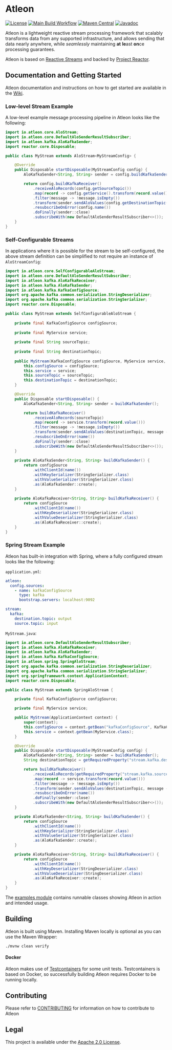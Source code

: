 # Atleon
[![License](https://img.shields.io/badge/License-Apache%202.0-blue.svg)](https://opensource.org/licenses/Apache-2.0)
[![Main Build Workflow](https://github.com/atleon/atleon/actions/workflows/build.yml/badge.svg?branch=main)](https://github.com/atleon/atleon/actions/workflows/build.yml)
[![Maven Central](https://maven-badges.herokuapp.com/maven-central/io.atleon/atleon-core/badge.svg?style=plastic)](https://mvnrepository.com/artifact/io.atleon)
[![Javadoc](https://javadoc.io/badge2/io.atleon/atleon-core/javadoc.svg)](https://javadoc.io/doc/io.atleon/atleon-core)

Atleon is a lightweight reactive stream processing framework that scalably transforms data from any supported infrastructure, and allows sending that data nearly anywhere, while _seamlessly_ maintaining **at** **le**ast **on**ce processing guarantees.

Atleon is based on [Reactive Streams](https://www.reactive-streams.org/) and backed by [Project Reactor](https://projectreactor.io/).

## Documentation and Getting Started
Atleon documentation and instructions on how to get started are available in the [Wiki](../../wiki).

### Low-level Stream Example
A low-level example message processing pipeline in Atleon looks like the following:

```java
import io.atleon.core.AloStream;
import io.atleon.core.DefaultAloSenderResultSubscriber;
import io.atleon.kafka.AloKafkaSender;
import reactor.core.Disposable;

public class MyStream extends AloStream<MyStreamConfig> {

    @Override
    public Disposable startDisposable(MyStreamConfig config) {
        AloKafkaSender<String, String> sender = config.buildKafkaSender();

        return config.buildKafkaReceiver()
            .receiveAloRecords(config.getSourceTopic())
            .map(record -> config.getService().transform(record.value()))
            .filter(message -> !message.isEmpty())
            .transform(sender.sendAloValues(config.getDestinationTopic(), message -> message.substring(0, 1)))
            .resubscribeOnError(config.name())
            .doFinally(sender::close)
            .subscribeWith(new DefaultAloSenderResultSubscriber<>());
    }
}
```

### Self-Configurable Streams
In applications where it is possible for the stream to be self-configured, the above stream definition can be simplified to not require an instance of `AloStreamConfig`:

```java
import io.atleon.core.SelfConfigurableAloStream;
import io.atleon.core.DefaultAloSenderResultSubscriber;
import io.atleon.kafka.AloKafkaReceiver;
import io.atleon.kafka.AloKafkaSender;
import io.atleon.kafka.KafkaConfigSource;
import org.apache.kafka.common.serialization.StringDeserializer;
import org.apache.kafka.common.serialization.StringSerializer;
import reactor.core.Disposable;

public class MyStream extends SelfConfigurableAloStream {
    
    private final KafkaConfigSource configSource;
    
    private final MyService service;
    
    private final String sourceTopic;
    
    private final String destinationTopic;
    
    public MyStream(KafkaConfigSource configSource, MyService service, String sourceTopic, String destinationTopic) {
        this.configSource = configSource;
        this.service = service;
        this.sourceTopic = sourceTopic;
        this.destinationTopic = destinationTopic;
    }

    @Override
    public Disposable startDisposable() {
        AloKafkaSender<String, String> sender = buildKafkaSender();

        return buildKafkaReceiver()
            .receiveAloRecords(sourceTopic)
            .map(record -> service.transform(record.value()))
            .filter(message -> !message.isEmpty())
            .transform(sender.sendAloValues(destinationTopic, message -> message.substring(0, 1)))
            .resubscribeOnError(name())
            .doFinally(sender::close)
            .subscribeWith(new DefaultAloSenderResultSubscriber<>());
    }
    
    private AloKafkaSender<String, String> buildKafkaSender() {
        return configSource
            .withClientId(name())
            .withKeySerializer(StringSerializer.class)
            .withValueSerializer(StringSerializer.class)
            .as(AloKafkaSender::create);
    }
    
    private AloKafkaReceiver<String, String> buildKafkaReceiver() {
        return configSource
            .withClientId(name())
            .withKeyDeserializer(StringSerializer.class)
            .withValueDeserializer(StringSerializer.class)
            .as(AloKafkaReceiver::create);
    }
}
```

### Spring Stream Example
Atleon has built-in integration with Spring, where a fully configured stream looks like the following:

`application.yml`:
```yaml
atleon:
  config.sources:
    - name: kafkaConfigSource
      type: kafka
      bootstrap.servers: localhost:9092

stream:
  kafka:
    destination.topic: output
    source.topic: input
```

`MyStream.java`:
```java
import io.atleon.core.DefaultAloSenderResultSubscriber;
import io.atleon.kafka.AloKafkaReceiver;
import io.atleon.kafka.AloKafkaSender;
import io.atleon.kafka.KafkaConfigSource;
import io.atleon.spring.SpringAloStream;
import org.apache.kafka.common.serialization.StringDeserializer;
import org.apache.kafka.common.serialization.StringSerializer;
import org.springframework.context.ApplicationContext;
import reactor.core.Disposable;

public class MyStream extends SpringAloStream {

    private final KafkaConfigSource configSource;

    private final MyService service;

    public MyStream(ApplicationContext context) {
        super(context);
        this.configSource = context.getBean("kafkaConfigSource", KafkaConfigSource.class);
        this.service = context.getBean(MyService.class);
    }

    @Override
    public Disposable startDisposable(MyStreamConfig config) {
        AloKafkaSender<String, String> sender = buildKafkaSender();
        String destinationTopic = getRequiredProperty("stream.kafka.destination.topic");

        return buildKafkaReceiver()
            .receiveAloRecords(getRequiredProperty("stream.kafka.source.topic"))
            .map(record -> service.transform(record.value()))
            .filter(message -> !message.isEmpty())
            .transform(sender.sendAloValues(destinationTopic, message -> message.substring(0, 1)))
            .resubscribeOnError(name())
            .doFinally(sender::close)
            .subscribeWith(new DefaultAloSenderResultSubscriber<>());
    }

    private AloKafkaSender<String, String> buildKafkaSender() {
        return configSource
            .withClientId(name())
            .withKeySerializer(StringSerializer.class)
            .withValueSerializer(StringSerializer.class)
            .as(AloKafkaSender::create);
    }

    private AloKafkaReceiver<String, String> buildKafkaReceiver() {
        return configSource
            .withClientId(name())
            .withKeyDeserializer(StringDeserializer.class)
            .withValueDeserializer(StringDeserializer.class)
            .as(AloKafkaReceiver::create);
    }
}
```


The [examples module](examples) contains runnable classes showing Atleon in action and intended usage.

## Building
Atleon is built using Maven. Installing Maven locally is optional as you can use the Maven Wrapper:

```$bash
./mvnw clean verify
```

#### Docker
Atleon makes use of [Testcontainers](https://www.testcontainers.org/) for some unit tests. Testcontainers is based on Docker, so successfully building Atleon requires Docker to be running locally.

## Contributing
Please refer to [CONTRIBUTING](CONTRIBUTING.md) for information on how to contribute to Atleon

## Legal
This project is available under the [Apache 2.0 License](http://www.apache.org/licenses/LICENSE-2.0.html).
